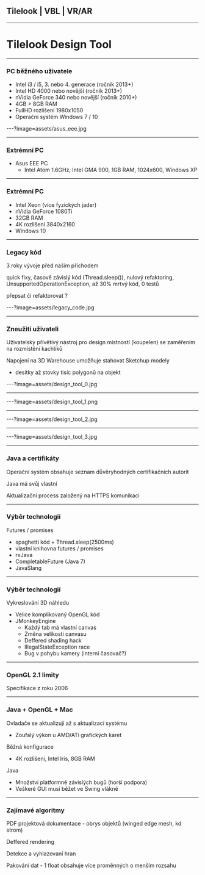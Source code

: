 ## Tilelook | VBL | VR/AR

---

# Tilelook Design Tool

---

### PC běžného uživatele
- Intel  i3 / i5, 3. nebo 4. generace (ročník 2013+)
- Intel HD 4000 nebo novější (ročník 2013+)
- nVidia GeForce 340 nebo novější (ročník 2010+)
- 4GB > 8GB RAM
- FullHD rozlišení 1980x1050
- Operační systém Windows 7 / 10

---?image=assets/asus_eee.jpg

---

### Extrémní PC
- Asus EEE PC
  - Intel Atom 1.6GHz, Intel GMA 900, 1GB RAM, 1024x600, Windows XP

---

### Extrémní PC
- Intel Xeon (více fyzických jader)
- nVidia GeForce 1080Ti
- 32GB RAM
- 4K rozlišení 3840x2160
- Windows 10

---

### Legacy kód
3 roky vývoje před naším příchodem

quick fixy, časově závislý kód (Thread.sleep()), nulový refaktoring, UnsupportedOperationException, až 30% mrtvý kód, 0 testů

přepsat či refaktorovat ?

---?image=assets/legacy_code.jpg

---

### Zneužití uživateli
Uživatelsky přívětivý nástroj pro design místností (koupelen) se zaměřením na rozmístění kachlíků

Napojení na 3D Warehouse umožňuje stahovat Sketchup modely
 - desítky až stovky tisíc polygonů na objekt

---?image=assets/design_tool_0.jpg

---

---?image=assets/design_tool_1.png

---

---?image=assets/design_tool_2.jpg

---

---?image=assets/design_tool_3.jpg

---

### Java a certifikáty
Operační systém obsahuje seznam důvěryhodných certifikačních autorit

Java má svůj vlastní

Aktualizační process založený na HTTPS komunikaci

---

### Výběr technologií

Futures / promises
 - spaghetti kód + Thread.sleep(2500ms)
 - vlastní knihovna futures / promises
 - rxJava
 - CompletableFuture (Java 7)
 - JavaSlang

---

### Výběr technologií

Vykreslování 3D náhledu
 - Velice komplikovaný OpenGL kód
 - JMonkeyEngine
   - Každý tab má vlastní canvas
   - Změna velikosti canvasu
   - Deffered shading hack
   - IllegalStateException race
   - Bug v pohybu kamery (interní časovač?)

---

### OpenGL 2.1 limity

Specifikace z roku 2006

---

### Java + OpenGL + Mac

Ovladače se aktualizují až s aktualizací systému
 - Zoufalý výkon u AMD/ATi grafických karet

Běžná konfigurace
 - 4K rozlišení, Intel Iris, 8GB RAM

Java
 - Množství platformně závislých bugů (horší podpora)
 - Veškeré GUI musí běžet ve Swing vlákně

---

### Zajímavé algoritmy

PDF projektová dokumentace - obrys objektů (winged edge mesh, kd strom)

Deffered rendering

Detekce a vyhlazovaní hran

Pakování dat - 1 float obsahuje více proměnných o menším rozsahu